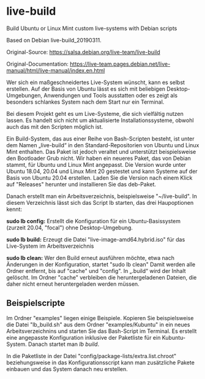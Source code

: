 # live-build
Build Ubuntu or Linux Mint custom live-systems with Debian scripts

Based on Debian live-build_20190311.

Original-Source: https://salsa.debian.org/live-team/live-build

Original-Documentation: https://live-team.pages.debian.net/live-manual/html/live-manual/index.en.html

Wer sich ein maßgeschneidertes Live-System wünscht, kann es selbst erstellen. Auf der Basis von Ubuntu lässt es sich mit beliebigen Desktop-Umgebungen, Anwendungen und Tools ausstatten oder es zeigt als besonders schlankes System nach dem Start nur ein Terminal.

Bei diesem Projekt geht es um Live-Systeme, die sich vielfältig nutzen lassen. Es handelt sich nicht um aktualisierte Installationssysteme, obwohl auch das mit den Scripten möglich ist.

Ein Build-System, das aus einer Reihe von Bash-Scripten besteht, ist unter dem Namen „live-build“ in den Standard-Repositorien von Ubuntu und Linux Mint enthalten. Das Paket ist jedoch veraltet und unterstützt beispielsweise den Bootloader Grub nicht. Wir haben ein neueres Paket, das von Debian stammt, für Ubuntu und Linux Mint angepasst. Die Version wurde unter Ubuntu 18.04, 20.04 und Linux Mint 20 gestestet und kann Systeme auf der Basis von Ubuntu 20.04 erstellen. Laden Sie die Version nach einem Klick auf "Releases" herunter und installieren Sie das deb-Paket.

Danach erstellt man ein Arbeitsverzeichnis, beispielsweise "~/live-build". In diesem Verzeichnis lässt sich das Script lb starten, das drei Haupoptionen kennt:

**sudo lb config:** Erstellt die Konfiguration für ein Ubuntu-Basissystem (zurzeit 20.04, "focal") ohne Desktop-Umgebung.

**sudo lb build:** Erzeugt die Datei "live-image-amd64.hybrid.iso" für das Live-System im Arbeitsverzeichnis

**sudo lb clean:** Wer den Build erneut ausführen möchte, etwa nach Änderungen in der Konfiguration, startet "sudo lb clean"
Damit werden alle Ordner entfernt, bis auf "cache" und "config". In „.build“ wird der Inhalt gelöscht. Im Ordner "cache" verbleiben die heruntergeladenen Dateien, die daher nicht erneut heruntergeladen werden müssen.

## Beispielscripte

Im Ordner "examples" liegen einige Beispiele. Kopieren Sie beispielsweise die Datei "lb_build.sh" aus dem Ordner "examples/Kubuntu" in ein neues Arbeitsverzeichnins und starten Sie das Bash-Script im Terminal. Es erstellt eine angepasste Konfiguration inklusive der Paketliste für ein Kubuntu-System. Danach startet man *lb build*.

In die Paketliste in der Datei "config/package-lists/extra.list.chroot" beziehungsweise in das Konfigurationsscript kann man zusätzliche Pakete einbauen und das System danach neu erstellen.
